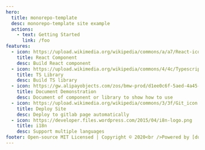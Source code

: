 ```yaml
---
hero:
  title: monorepo-template
  desc: monorepo-template site example
  actions:
    - text: Getting Started
      link: /foo
features:
  - icon: https://upload.wikimedia.org/wikipedia/commons/a/a7/React-icon.svg
    title: React Component
    desc: Build React component
  - icon: https://upload.wikimedia.org/wikipedia/commons/4/4c/Typescript_logo_2020.svg
    title: TS Library
    desc: Build TS library
  - icon: https://gw.alipayobjects.com/zos/bmw-prod/d1ee0c6f-5aed-4a45-a507-339a4bfe076c/k7bjsocq_w144_h144.png
    title: Document Demonstration
    desc: Document of component or library to show how to use
  - icon: https://upload.wikimedia.org/wikipedia/commons/3/3f/Git_icon.svg
    title: Deploy Site
    desc: Deploy to gitlab page automatically
  - icon: https://developer.files.wordpress.com/2015/04/i8n-logo.png
    title: i18n
    desc: Support multiple languages
footer: Open-source MIT Licensed | Copyright © 2020<br />Powered by [dumi](https://d.umijs.org)
---
```

